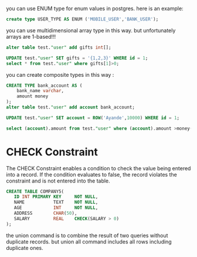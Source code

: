 you can use ENUM type for enum values in postgres.
here is an example:
 ```sql
 create type USER_TYPE AS ENUM ('MOBILE_USER','BANK_USER');
```

you can use multidimensional array type in this way.
but unfortunately arrays are 1-based!!!
 ```sql
alter table test."user" add gifts int[];

UPDATE test."user" SET gifts = '{1,2,3}' WHERE id = 1;
select * from test."user" where gifts[1]>0;
```

you can create composite types in this way :
```sql
CREATE TYPE bank_account AS (
    bank_name varchar,
    amount money
);
alter table test."user" add account bank_account;

UPDATE test."user" SET account = ROW('Ayande',10000) WHERE id = 1;

select (account).amount from test."user" where (account).amount >money(10);
```
# CHECK Constraint
The CHECK Constraint enables a condition to check the value being entered into a record.
If the condition evaluates to false, the record violates the constraint and is not entered into the table.
```sql
CREATE TABLE COMPANY5(
   ID INT PRIMARY KEY     NOT NULL,
   NAME           TEXT    NOT NULL,
   AGE            INT     NOT NULL,
   ADDRESS        CHAR(50),
   SALARY         REAL    CHECK(SALARY > 0)
);
```
the union command is to combine the result of two queries without duplicate records.
but union all command includes all rows including duplicate ones. 